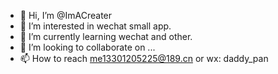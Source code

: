 - 👋 Hi, I’m @ImACreater
- 👀 I’m interested in wechat small app.
- 🌱 I’m currently learning wechat and other.
- 💞️ I’m looking to collaborate on ...
- 📫 How to reach me13301205225@189.cn or wx: daddy_pan

<!---
ImACreater/ImACreater is a ✨ special ✨ repository because its `README.md` (this file) appears on your GitHub profile.
You can click the Preview link to take a look at your changes.
--->
